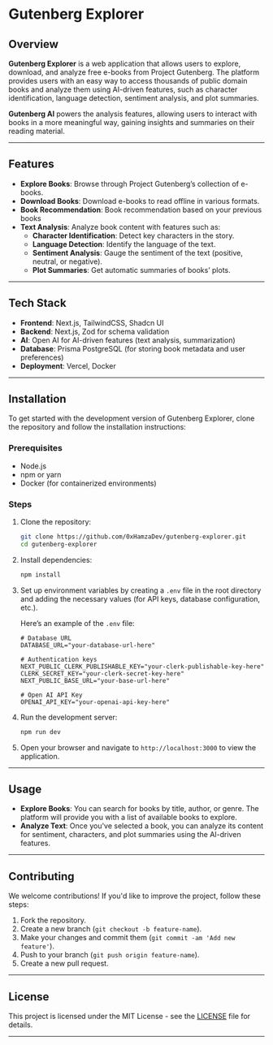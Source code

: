 # Gutenberg Explorer

## Overview

**Gutenberg Explorer** is a web application that allows users to explore, download, and analyze free e-books from Project Gutenberg. The platform provides users with an easy way to access thousands of public domain books and analyze them using AI-driven features, such as character identification, language detection, sentiment analysis, and plot summaries.

**Gutenberg AI** powers the analysis features, allowing users to interact with books in a more meaningful way, gaining insights and summaries on their reading material.

---

## Features

-   **Explore Books**: Browse through Project Gutenberg’s collection of e-books.
-   **Download Books**: Download e-books to read offline in various formats.
-   **Book Recommendation**: Book recommendation based on your previous books
-   **Text Analysis**: Analyze book content with features such as:
    -   **Character Identification**: Detect key characters in the story.
    -   **Language Detection**: Identify the language of the text.
    -   **Sentiment Analysis**: Gauge the sentiment of the text (positive, neutral, or negative).
    -   **Plot Summaries**: Get automatic summaries of books’ plots.

---

## Tech Stack

-   **Frontend**: Next.js, TailwindCSS, Shadcn UI
-   **Backend**: Next.js, Zod for schema validation
-   **AI**: Open AI for AI-driven features (text analysis, summarization)
-   **Database**: Prisma PostgreSQL (for storing book metadata and user preferences)
-   **Deployment**: Vercel, Docker

---

## Installation

To get started with the development version of Gutenberg Explorer, clone the repository and follow the installation instructions:

### Prerequisites

-   Node.js
-   npm or yarn
-   Docker (for containerized environments)

### Steps

1. Clone the repository:

    ```bash
    git clone https://github.com/0xHamzaDev/gutenberg-explorer.git
    cd gutenberg-explorer
    ```

2. Install dependencies:

    ```bash
    npm install
    ```

3. Set up environment variables by creating a `.env` file in the root directory and adding the necessary values (for API keys, database configuration, etc.).

    Here’s an example of the `.env` file:

    ```env
    # Database URL
    DATABASE_URL="your-database-url-here"

    # Authentication keys
    NEXT_PUBLIC_CLERK_PUBLISHABLE_KEY="your-clerk-publishable-key-here"
    CLERK_SECRET_KEY="your-clerk-secret-key-here"
    NEXT_PUBLIC_BASE_URL="your-base-url-here"

    # Open AI API Key
    OPENAI_API_KEY="your-openai-api-key-here"
    ```

4. Run the development server:

    ```bash
    npm run dev
    ```

5. Open your browser and navigate to `http://localhost:3000` to view the application.

---

## Usage

-   **Explore Books**: You can search for books by title, author, or genre. The platform will provide you with a list of available books to explore.
-   **Analyze Text**: Once you've selected a book, you can analyze its content for sentiment, characters, and plot summaries using the AI-driven features.

---

## Contributing

We welcome contributions! If you'd like to improve the project, follow these steps:

1. Fork the repository.
2. Create a new branch (`git checkout -b feature-name`).
3. Make your changes and commit them (`git commit -am 'Add new feature'`).
4. Push to your branch (`git push origin feature-name`).
5. Create a new pull request.

---

## License

This project is licensed under the MIT License - see the [LICENSE](LICENSE) file for details.

---
